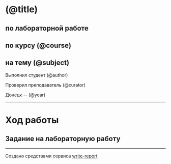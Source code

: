 # (@title)
## по лабораторной работе
## по курсу (@course)
## на тему (@subject)

Выполнил студент (@author)

Проверил преподаватель (@curator)

Донецк -- (@year)

----

# Ход работы

## Задание на лабораторную работу

----

Создано средствами сервиса [write-report](https://www.write-report.tk/)

